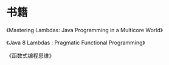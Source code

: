 # 书籍

《Mastering Lambdas: Java Programming in a Multicore World》

《Java 8 Lambdas : Pragmatic Functional Programming》

《函数式编程思维》

